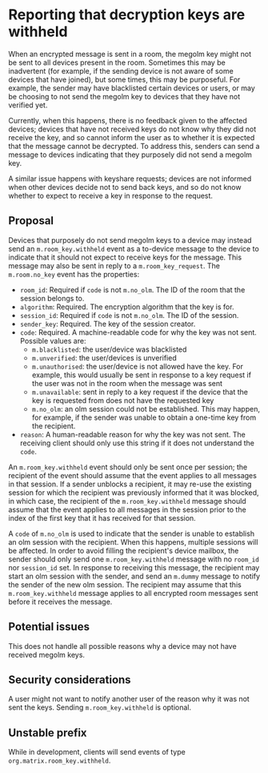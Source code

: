 # Reporting that decryption keys are withheld

When an encrypted message is sent in a room, the megolm key might not be
sent to all devices present in the room. Sometimes this may be inadvertent (for
example, if the sending device is not aware of some devices that have joined),
but some times, this may be purposeful.  For example, the sender may have
blacklisted certain devices or users, or may be choosing to not send the megolm
key to devices that they have not verified yet.

Currently, when this happens, there is no feedback given to the affected
devices; devices that have not received keys do not know why they did not
receive the key, and so cannot inform the user as to whether it is expected
that the message cannot be decrypted.  To address this, senders can send a
message to devices indicating that they purposely did not send a megolm
key.

A similar issue happens with keyshare requests; devices are not informed when
other devices decide not to send back keys, and so do not know whether to
expect to receive a key in response to the request.

## Proposal

Devices that purposely do not send megolm keys to a device may instead send an
`m.room_key.withheld` event as a to-device message to the device to indicate
that it should not expect to receive keys for the message.  This message may
also be sent in reply to a `m.room_key_request`.  The `m.room.no_key` event has
the properties:

- `room_id`: Required if `code` is not `m.no_olm`. The ID of the room that the
  session belongs to.
- `algorithm`: Required. The encryption algorithm that the key is for.
- `session_id`: Required if `code` is not `m.no_olm`. The ID of the session.
- `sender_key`: Required.  The key of the session creator.
- `code`: Required.  A machine-readable code for why the key was not sent.
  Possible values are:
  - `m.blacklisted`: the user/device was blacklisted
  - `m.unverified`: the user/devices is unverified
  - `m.unauthorised`: the user/device is not allowed have the key.  For
    example, this would usually be sent in response to a key request if the
    user was not in the room when the message was sent
  - `m.unavailable`: sent in reply to a key request if the device that the key
    is requested from does not have the requested key
  - `m.no_olm`: an olm session could not be established.  This may happen, for
    example, if the sender was unable to obtain a one-time key from the
    recipient.
- `reason`: A human-readable reason for why the key was not sent.  The
  receiving client should only use this string if it does not understand the
  `code`.

An `m.room_key.withheld` event should only be sent once per session; the
recipient of the event should assume that the event applies to all messages in
that session.  If a sender unblocks a recipient, it may re-use the existing
session for which the recipient was previously informed that it was blocked, in
which case, the recipient of the `m.room_key.withheld` message should assume
that the event applies to all messages in the session prior to the index of the
first key that it has received for that session.

A `code` of `m.no_olm` is used to indicate that the sender is unable to
establish an olm session with the recipient.  When this happens, multiple
sessions will be affected.  In order to avoid filling the recipient's device
mailbox, the sender should only send one `m.room_key.withheld` message with no
`room_id` nor `session_id` set.  In response to receiving this message, the
recipient may start an olm session with the sender, and send an `m.dummy`
message to notify the sender of the new olm session.  The recipient may assume
that this `m.room_key.withheld` message applies to all encrypted room messages
sent before it receives the message.

## Potential issues

This does not handle all possible reasons why a device may not have received
megolm keys.

## Security considerations

A user might not want to notify another user of the reason why it was not sent
the keys.  Sending `m.room_key.withheld` is optional.

## Unstable prefix

While in development, clients will send events of type
`org.matrix.room_key.withheld`.
